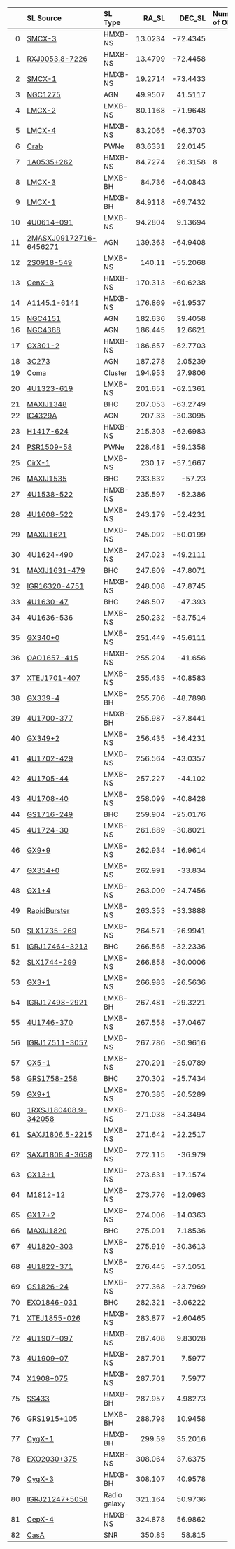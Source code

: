 |    | SL Source                                                                                        | SL Type      |    RA_SL |    DEC_SL | Number of Obs   | sname                  |
|---:|:-------------------------------------------------------------------------------------------------|:-------------|---------:|----------:|:----------------|:-----------------------|
|  0 | <a href=SMCX-3/SMCX-3_summary.html > SMCX-3 </a>                                                 | HMXB-NS      |  13.0234 | -72.4345  |                 | SMCX-3                 |
|  1 | <a href=RXJ0053.8-7226/RXJ0053.8-7226_summary.html > RXJ0053.8-7226 </a>                         | HMXB-NS      |  13.4799 | -72.4458  |                 | RXJ0053.8-7226         |
|  2 | <a href=SMCX-1/SMCX-1_summary.html > SMCX-1 </a>                                                 | HMXB-NS      |  19.2714 | -73.4433  |                 | SMCX-1                 |
|  3 | <a href=NGC1275/NGC1275_summary.html > NGC1275 </a>                                              | AGN          |  49.9507 |  41.5117  |                 | NGC1275                |
|  4 | <a href=LMCX-2/LMCX-2_summary.html > LMCX-2 </a>                                                 | LMXB-NS      |  80.1168 | -71.9648  |                 | LMCX-2                 |
|  5 | <a href=LMCX-4/LMCX-4_summary.html > LMCX-4 </a>                                                 | HMXB-NS      |  83.2065 | -66.3703  |                 | LMCX-4                 |
|  6 | <a href=Crab/Crab_summary.html > Crab </a>                                                       | PWNe         |  83.6331 |  22.0145  |                 | Crab                   |
|  7 | <a href=1A0535+262/1A0535+262_summary.html > 1A0535+262 </a>                                     | HMXB-NS      |  84.7274 |  26.3158  | 8               | 1A0535+262             |
|  8 | <a href=LMCX-3/LMCX-3_summary.html > LMCX-3 </a>                                                 | LMXB-BH      |  84.736  | -64.0843  |                 | LMCX-3                 |
|  9 | <a href=LMCX-1/LMCX-1_summary.html > LMCX-1 </a>                                                 | HMXB-BH      |  84.9118 | -69.7432  |                 | LMCX-1                 |
| 10 | <a href=4U0614+091/4U0614+091_summary.html > 4U0614+091 </a>                                     | LMXB-NS      |  94.2804 |   9.13694 |                 | 4U0614+091             |
| 11 | <a href=2MASXJ09172716-6456271/2MASXJ09172716-6456271_summary.html > 2MASXJ09172716-6456271 </a> | AGN          | 139.363  | -64.9408  |                 | 2MASXJ09172716-6456271 |
| 12 | <a href=2S0918-549/2S0918-549_summary.html > 2S0918-549 </a>                                     | LMXB-NS      | 140.11   | -55.2068  |                 | 2S0918-549             |
| 13 | <a href=CenX-3/CenX-3_summary.html > CenX-3 </a>                                                 | HMXB-NS      | 170.313  | -60.6238  |                 | CenX-3                 |
| 14 | <a href=A1145.1-6141/A1145.1-6141_summary.html > A1145.1-6141 </a>                               | HMXB-NS      | 176.869  | -61.9537  |                 | A1145.1-6141           |
| 15 | <a href=NGC4151/NGC4151_summary.html > NGC4151 </a>                                              | AGN          | 182.636  |  39.4058  |                 | NGC4151                |
| 16 | <a href=NGC4388/NGC4388_summary.html > NGC4388 </a>                                              | AGN          | 186.445  |  12.6621  |                 | NGC4388                |
| 17 | <a href=GX301-2/GX301-2_summary.html > GX301-2 </a>                                              | HMXB-NS      | 186.657  | -62.7703  |                 | GX301-2                |
| 18 | <a href=3C273/3C273_summary.html > 3C273 </a>                                                    | AGN          | 187.278  |   2.05239 |                 | 3C273                  |
| 19 | <a href=Coma/Coma_summary.html > Coma </a>                                                       | Cluster      | 194.953  |  27.9806  |                 | Coma                   |
| 20 | <a href=4U1323-619/4U1323-619_summary.html > 4U1323-619 </a>                                     | LMXB-NS      | 201.651  | -62.1361  |                 | 4U1323-619             |
| 21 | <a href=MAXIJ1348/MAXIJ1348_summary.html > MAXIJ1348 </a>                                        | BHC          | 207.053  | -63.2749  |                 | MAXIJ1348              |
| 22 | <a href=IC4329A/IC4329A_summary.html > IC4329A </a>                                              | AGN          | 207.33   | -30.3095  |                 | IC4329A                |
| 23 | <a href=H1417-624/H1417-624_summary.html > H1417-624 </a>                                        | HMXB-NS      | 215.303  | -62.6983  |                 | H1417-624              |
| 24 | <a href=PSR1509-58/PSR1509-58_summary.html > PSR1509-58 </a>                                     | PWNe         | 228.481  | -59.1358  |                 | PSR1509-58             |
| 25 | <a href=CirX-1/CirX-1_summary.html > CirX-1 </a>                                                 | LMXB-NS      | 230.17   | -57.1667  |                 | CirX-1                 |
| 26 | <a href=MAXIJ1535/MAXIJ1535_summary.html > MAXIJ1535 </a>                                        | BHC          | 233.832  | -57.23    |                 | MAXIJ1535              |
| 27 | <a href=4U1538-522/4U1538-522_summary.html > 4U1538-522 </a>                                     | HMXB-NS      | 235.597  | -52.386   |                 | 4U1538-522             |
| 28 | <a href=4U1608-522/4U1608-522_summary.html > 4U1608-522 </a>                                     | LMXB-NS      | 243.179  | -52.4231  |                 | 4U1608-522             |
| 29 | <a href=MAXIJ1621/MAXIJ1621_summary.html > MAXIJ1621 </a>                                        | LMXB-NS      | 245.092  | -50.0199  |                 | MAXIJ1621              |
| 30 | <a href=4U1624-490/4U1624-490_summary.html > 4U1624-490 </a>                                     | LMXB-NS      | 247.023  | -49.2111  |                 | 4U1624-490             |
| 31 | <a href=MAXIJ1631-479/MAXIJ1631-479_summary.html > MAXIJ1631-479 </a>                            | BHC          | 247.809  | -47.8071  |                 | MAXIJ1631-479          |
| 32 | <a href=IGR16320-4751/IGR16320-4751_summary.html > IGR16320-4751 </a>                            | HMXB-NS      | 248.008  | -47.8745  |                 | IGR16320-4751          |
| 33 | <a href=4U1630-47/4U1630-47_summary.html > 4U1630-47 </a>                                        | BHC          | 248.507  | -47.393   |                 | 4U1630-47              |
| 34 | <a href=4U1636-536/4U1636-536_summary.html > 4U1636-536 </a>                                     | LMXB-NS      | 250.232  | -53.7514  |                 | 4U1636-536             |
| 35 | <a href=GX340+0/GX340+0_summary.html > GX340+0 </a>                                              | LMXB-NS      | 251.449  | -45.6111  |                 | GX340+0                |
| 36 | <a href=OAO1657-415/OAO1657-415_summary.html > OAO1657-415 </a>                                  | HMXB-NS      | 255.204  | -41.656   |                 | OAO1657-415            |
| 37 | <a href=XTEJ1701-407/XTEJ1701-407_summary.html > XTEJ1701-407 </a>                               | LMXB-NS      | 255.435  | -40.8583  |                 | XTEJ1701-407           |
| 38 | <a href=GX339-4/GX339-4_summary.html > GX339-4 </a>                                              | LMXB-BH      | 255.706  | -48.7898  |                 | GX339-4                |
| 39 | <a href=4U1700-377/4U1700-377_summary.html > 4U1700-377 </a>                                     | HMXB-BH      | 255.987  | -37.8441  |                 | 4U1700-377             |
| 40 | <a href=GX349+2/GX349+2_summary.html > GX349+2 </a>                                              | LMXB-NS      | 256.435  | -36.4231  |                 | GX349+2                |
| 41 | <a href=4U1702-429/4U1702-429_summary.html > 4U1702-429 </a>                                     | LMXB-NS      | 256.564  | -43.0357  |                 | 4U1702-429             |
| 42 | <a href=4U1705-44/4U1705-44_summary.html > 4U1705-44 </a>                                        | LMXB-NS      | 257.227  | -44.102   |                 | 4U1705-44              |
| 43 | <a href=4U1708-40/4U1708-40_summary.html > 4U1708-40 </a>                                        | LMXB-NS      | 258.099  | -40.8428  |                 | 4U1708-40              |
| 44 | <a href=GS1716-249/GS1716-249_summary.html > GS1716-249 </a>                                     | BHC          | 259.904  | -25.0176  |                 | GS1716-249             |
| 45 | <a href=4U1724-30/4U1724-30_summary.html > 4U1724-30 </a>                                        | LMXB-NS      | 261.889  | -30.8021  |                 | 4U1724-30              |
| 46 | <a href=GX9+9/GX9+9_summary.html > GX9+9 </a>                                                    | LMXB-NS      | 262.934  | -16.9614  |                 | GX9+9                  |
| 47 | <a href=GX354+0/GX354+0_summary.html > GX354+0 </a>                                              | LMXB-NS      | 262.991  | -33.834   |                 | GX354+0                |
| 48 | <a href=GX1+4/GX1+4_summary.html > GX1+4 </a>                                                    | LMXB-NS      | 263.009  | -24.7456  |                 | GX1+4                  |
| 49 | <a href=RapidBurster/RapidBurster_summary.html > RapidBurster </a>                               | LMXB-NS      | 263.353  | -33.3888  |                 | RapidBurster           |
| 50 | <a href=SLX1735-269/SLX1735-269_summary.html > SLX1735-269 </a>                                  | LMXB-NS      | 264.571  | -26.9941  |                 | SLX1735-269            |
| 51 | <a href=IGRJ17464-3213/IGRJ17464-3213_summary.html > IGRJ17464-3213 </a>                         | BHC          | 266.565  | -32.2336  |                 | IGRJ17464-3213         |
| 52 | <a href=SLX1744-299/SLX1744-299_summary.html > SLX1744-299 </a>                                  | LMXB-NS      | 266.858  | -30.0006  |                 | SLX1744-299            |
| 53 | <a href=GX3+1/GX3+1_summary.html > GX3+1 </a>                                                    | LMXB-NS      | 266.983  | -26.5636  |                 | GX3+1                  |
| 54 | <a href=IGRJ17498-2921/IGRJ17498-2921_summary.html > IGRJ17498-2921 </a>                         | LMXB-BH      | 267.481  | -29.3221  |                 | IGRJ17498-2921         |
| 55 | <a href=4U1746-370/4U1746-370_summary.html > 4U1746-370 </a>                                     | LMXB-NS      | 267.558  | -37.0467  |                 | 4U1746-370             |
| 56 | <a href=IGRJ17511-3057/IGRJ17511-3057_summary.html > IGRJ17511-3057 </a>                         | LMXB-NS      | 267.786  | -30.9616  |                 | IGRJ17511-3057         |
| 57 | <a href=GX5-1/GX5-1_summary.html > GX5-1 </a>                                                    | LMXB-NS      | 270.291  | -25.0789  |                 | GX5-1                  |
| 58 | <a href=GRS1758-258/GRS1758-258_summary.html > GRS1758-258 </a>                                  | BHC          | 270.302  | -25.7434  |                 | GRS1758-258            |
| 59 | <a href=GX9+1/GX9+1_summary.html > GX9+1 </a>                                                    | LMXB-NS      | 270.385  | -20.5289  |                 | GX9+1                  |
| 60 | <a href=1RXSJ180408.9-342058/1RXSJ180408.9-342058_summary.html > 1RXSJ180408.9-342058 </a>       | LMXB-NS      | 271.038  | -34.3494  |                 | 1RXSJ180408.9-342058   |
| 61 | <a href=SAXJ1806.5-2215/SAXJ1806.5-2215_summary.html > SAXJ1806.5-2215 </a>                      | LMXB-NS      | 271.642  | -22.2517  |                 | SAXJ1806.5-2215        |
| 62 | <a href=SAXJ1808.4-3658/SAXJ1808.4-3658_summary.html > SAXJ1808.4-3658 </a>                      | LMXB-NS      | 272.115  | -36.979   |                 | SAXJ1808.4-3658        |
| 63 | <a href=GX13+1/GX13+1_summary.html > GX13+1 </a>                                                 | LMXB-NS      | 273.631  | -17.1574  |                 | GX13+1                 |
| 64 | <a href=M1812-12/M1812-12_summary.html > M1812-12 </a>                                           | LMXB-NS      | 273.776  | -12.0963  |                 | M1812-12               |
| 65 | <a href=GX17+2/GX17+2_summary.html > GX17+2 </a>                                                 | LMXB-NS      | 274.006  | -14.0363  |                 | GX17+2                 |
| 66 | <a href=MAXIJ1820/MAXIJ1820_summary.html > MAXIJ1820 </a>                                        | BHC          | 275.091  |   7.18536 |                 | MAXIJ1820              |
| 67 | <a href=4U1820-303/4U1820-303_summary.html > 4U1820-303 </a>                                     | LMXB-NS      | 275.919  | -30.3613  |                 | 4U1820-303             |
| 68 | <a href=4U1822-371/4U1822-371_summary.html > 4U1822-371 </a>                                     | LMXB-NS      | 276.445  | -37.1051  |                 | 4U1822-371             |
| 69 | <a href=GS1826-24/GS1826-24_summary.html > GS1826-24 </a>                                        | LMXB-NS      | 277.368  | -23.7969  |                 | GS1826-24              |
| 70 | <a href=EXO1846-031/EXO1846-031_summary.html > EXO1846-031 </a>                                  | BHC          | 282.321  |  -3.06222 |                 | EXO1846-031            |
| 71 | <a href=XTEJ1855-026/XTEJ1855-026_summary.html > XTEJ1855-026 </a>                               | HMXB-NS      | 283.877  |  -2.60465 |                 | XTEJ1855-026           |
| 72 | <a href=4U1907+097/4U1907+097_summary.html > 4U1907+097 </a>                                     | HMXB-NS      | 287.408  |   9.83028 |                 | 4U1907+097             |
| 73 | <a href=4U1909+07/4U1909+07_summary.html > 4U1909+07 </a>                                        | HMXB-NS      | 287.701  |   7.5977  |                 | 4U1909+07              |
| 74 | <a href=X1908+075/X1908+075_summary.html > X1908+075 </a>                                        | HMXB-NS      | 287.701  |   7.5977  |                 | X1908+075              |
| 75 | <a href=SS433/SS433_summary.html > SS433 </a>                                                    | HMXB-BH      | 287.957  |   4.98273 |                 | SS433                  |
| 76 | <a href=GRS1915+105/GRS1915+105_summary.html > GRS1915+105 </a>                                  | LMXB-BH      | 288.798  |  10.9458  |                 | GRS1915+105            |
| 77 | <a href=CygX-1/CygX-1_summary.html > CygX-1 </a>                                                 | HMXB-BH      | 299.59   |  35.2016  |                 | CygX-1                 |
| 78 | <a href=EXO2030+375/EXO2030+375_summary.html > EXO2030+375 </a>                                  | HMXB-NS      | 308.064  |  37.6375  |                 | EXO2030+375            |
| 79 | <a href=CygX-3/CygX-3_summary.html > CygX-3 </a>                                                 | HMXB-BH      | 308.107  |  40.9578  |                 | CygX-3                 |
| 80 | <a href=IGRJ21247+5058/IGRJ21247+5058_summary.html > IGRJ21247+5058 </a>                         | Radio galaxy | 321.164  |  50.9736  |                 | IGRJ21247+5058         |
| 81 | <a href=CepX-4/CepX-4_summary.html > CepX-4 </a>                                                 | HMXB-NS      | 324.878  |  56.9862  |                 | CepX-4                 |
| 82 | <a href=CasA/CasA_summary.html > CasA </a>                                                       | SNR          | 350.85   |  58.815   |                 | CasA                   |